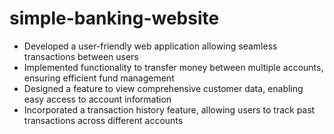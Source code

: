 # simple-banking-website
- Developed a user-friendly web application allowing seamless transactions between users
- Implemented functionality to transfer money between multiple accounts, ensuring efficient fund management
- Designed a feature to view comprehensive customer data, enabling easy access to account information
- Incorporated a transaction history feature, allowing users to track past transactions across different accounts

